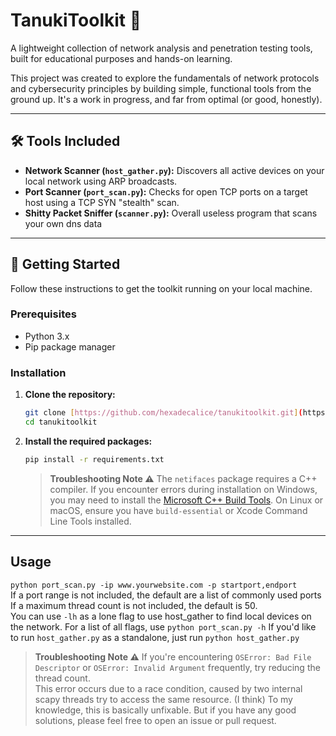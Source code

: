 # TanukiToolkit 🦝

A lightweight collection of network analysis and penetration testing tools, built for educational purposes and hands-on learning.

This project was created to explore the fundamentals of network protocols and cybersecurity principles by building simple, functional tools from the ground up. It's a work in progress, and far from optimal (or good, honestly).

---

## 🛠️ Tools Included

* **Network Scanner (`host_gather.py`):** Discovers all active devices on your local network using ARP broadcasts.
* **Port Scanner (`port_scan.py`):** Checks for open TCP ports on a target host using a TCP SYN "stealth" scan.
* **Shitty Packet Sniffer (`scanner.py`):** Overall useless program that scans your own dns data
---

## 🚀 Getting Started

Follow these instructions to get the toolkit running on your local machine.

### Prerequisites

* Python 3.x
* Pip package manager

### Installation

1.  **Clone the repository:**
    ```bash
    git clone [https://github.com/hexadecalice/tanukitoolkit.git](https://github.com/hexadecalice/tanukitoolkit.git)
    cd tanukitoolkit
    ```

2.  **Install the required packages:**
    ```bash
    pip install -r requirements.txt
    ```

    > **Troubleshooting Note ⚠️**
    > The `netifaces` package requires a C++ compiler. If you encounter errors during installation on Windows, you may need to install the [Microsoft C++ Build Tools](https://visualstudio.microsoft.com/visual-cpp-build-tools/). On Linux or macOS, ensure you have `build-essential` or Xcode Command Line Tools installed.

---

## Usage
```python port_scan.py -ip www.yourwebsite.com -p startport,endport```  
If a port range is not included, the default are a list of commonly used ports  
If a maximum thread count is not included, the default is 50.  
You can use ```-lh``` as a lone flag to use host_gather to find local devices on the network. 
For a list of all flags, use `python port_scan.py -h` 
If you'd like to run ```host_gather.py``` as a standalone, just run ```python host_gather.py```  
 > **Troubleshooting Note ⚠️**
 > If you're encountering `OSError: Bad File Descriptor` or `OSError: Invalid Argument` frequently, try reducing the thread count.  
 > This error occurs due to a race condition, caused by two internal scapy threads try to access the same resource. (I think) 
 > To my knowledge, this is basically unfixable. But if you have any good solutions, please feel free to open an issue or pull request. 


